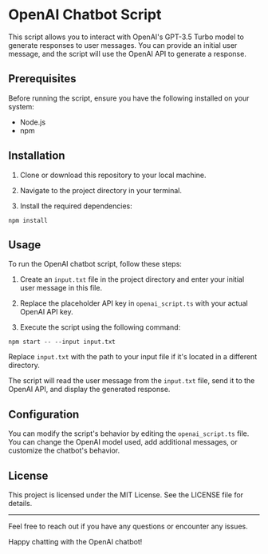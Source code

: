 
# OpenAI Chatbot Script

This script allows you to interact with OpenAI's GPT-3.5 Turbo model to generate responses to user messages. You can provide an initial user message, and the script will use the OpenAI API to generate a response.

## Prerequisites

Before running the script, ensure you have the following installed on your system:

- Node.js
- npm

## Installation

1. Clone or download this repository to your local machine.

2. Navigate to the project directory in your terminal.

3. Install the required dependencies:
```
npm install
```

## Usage

To run the OpenAI chatbot script, follow these steps:

1. Create an `input.txt` file in the project directory and enter your initial user message in this file.

2. Replace the placeholder API key in `openai_script.ts` with your actual OpenAI API key.

3. Execute the script using the following command:
```
npm start -- --input input.txt
```
Replace `input.txt` with the path to your input file if it's located in a different directory.

The script will read the user message from the `input.txt` file, send it to the OpenAI API, and display the generated response.

## Configuration

You can modify the script's behavior by editing the `openai_script.ts` file. You can change the OpenAI model used, add additional messages, or customize the chatbot's behavior.

## License

This project is licensed under the MIT License. See the LICENSE file for details.

---

Feel free to reach out if you have any questions or encounter any issues.

Happy chatting with the OpenAI chatbot!
